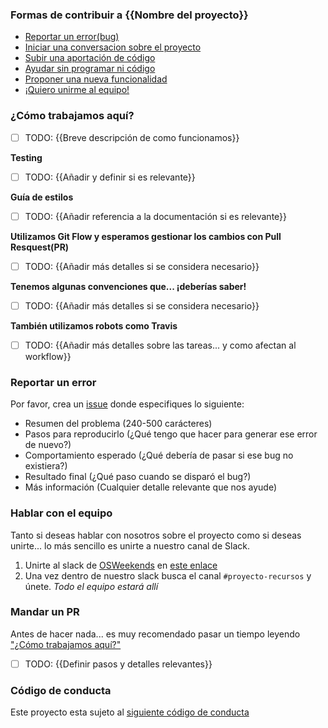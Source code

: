 ### Formas de contribuir a {{Nombre del proyecto}}

- [Reportar un error(bug)](#reportar-un-error)
- [Iniciar una conversacion sobre el proyecto](#hablar-con-el-equipo)
- [Subir una aportación de código](#mandar-un-pr)
- [Ayudar sin programar ni código](#hablar-con-el-equipo)
- [Proponer una nueva funcionalidad](#hablar-con-el-equipo)
- [¡Quiero unirme al equipo!](#hablar-con-el-equipo)

### ¿Cómo trabajamos aquí?

- [ ] TODO: {{Breve descripción de como funcionamos}}

**Testing**

- [ ] TODO: {{Añadir y definir si es relevante}}

**Guía de estilos**

- [ ] TODO: {{Añadir referencia a la documentación si es relevante}}

**Utilizamos Git Flow y esperamos gestionar los cambios con Pull Resquest(PR)**

- [ ] TODO: {{Añadir más detalles si se considera necesario}}

**Tenemos algunas convenciones que... ¡deberías saber!**

- [ ] TODO: {{Añadir más detalles si se considera necesario}}

**También utilizamos robots como Travis**

- [ ] TODO: {{Añadir más detalles sobre las tareas... y como afectan al workflow}}


### Reportar un error
Por favor, crea un [issue](/issues/new) donde especifiques lo siguiente:
- Resumen del problema (240-500 carácteres)
- Pasos para reproducirlo (¿Qué tengo que hacer para generar ese error de nuevo?)
- Comportamiento esperado (¿Qué debería de pasar si ese bug no existiera?)
- Resultado final (¿Qué paso cuando se disparó el bug?)
- Más información (Cualquier detalle relevante que nos ayude)

### Hablar con el equipo

Tanto si deseas hablar con nosotros sobre el proyecto como si deseas unirte... lo más sencillo es unirte a nuestro canal de Slack.

1. Unirte al slack de [OSWeekends](https://osweekends.com) en [este enlace](https://slack.osweekends.com)
2. Una vez dentro de nuestro slack busca el canal `#proyecto-recursos` y únete. _Todo el equipo estará allí_

### Mandar un PR

Antes de hacer nada... es muy recomendado pasar un tiempo leyendo ["¿Cómo trabajamos aquí?"](#c%C3%B3mo-trabajamos-aqu%C3%AD)

- [ ] TODO: {{Definir pasos y detalles relevantes}}


### Código de conducta

Este proyecto esta sujeto al [siguiente código de conducta](CODE_OF_CONDUCT.md)
